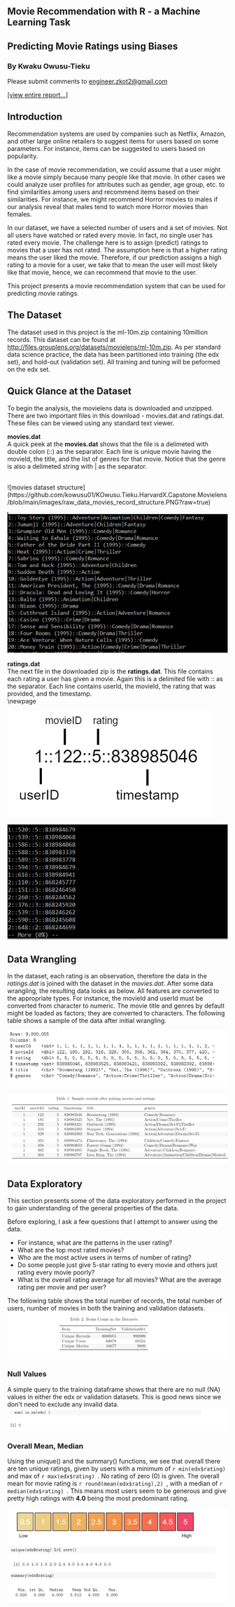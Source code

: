 
## Movie Recommendation with R  - a Machine Learning Task
## Predicting Movie Ratings using Biases

### By Kwaku Owusu-Tieku
Please submit comments to engineer.zkot2@gmail.com

  
[[view entire report...]](https://github.com/kowusu01/KOwusu.Tieku.HarvardX.Capstone.Movielens/blob/main/report.pdf)
  

## Introduction

Recommendation systems are used by companies such as Netflix, Amazon, and other large online retailers to suggest items for users based on some parameters. For instance, items can be suggested to users based on popularity.  

In the case of movie recommendation, we could assume that a user might like a movie simply because many people like that movie.  In other cases we could analyze user profiles for attributes such as gender, age group, etc. to find similarities among users and recommend items based on their similarities. For instance, we might recommend Horror movies to males if our analysis reveal that males tend to watch more Horror movies than females. 

In our dataset, we have a selected number of users and a set of movies. Not all users have watched or rated every movie. In fact, no single user has rated every movie. The challenge here is to assign (predict) ratings to movies that a user has not rated. The assumption here is that a higher rating means the user liked the movie. Therefore, if our prediction assigns a high rating to a movie for a user, we take that to mean the user will most likely like that movie, hence, we can recommend that movie to the user.

This project presents a movie recommendation system that can be used for predicting movie ratings.

## The Dataset
The dataset used in this project is the ml-10m.zip containing 10million records. This dataset can be found at http://files.grouplens.org/datasets/movielens/ml-10m.zip.
As per standard data science practice, the data has been partitioned into training (the edx set), and hold-out (validation set). All training and tuning will be peformed on the edx set.

## Quick Glance at the Dataset
To begin the analysis, the movielens data is downloaded and unzipped. There are two important files in this download - movies.dat and ratings.dat. These files can be viewed using any standard text viewer.

**movies.dat**   
  A quick peek at the __movies.dat__ shows that the file is a delimeted with double colon (::) as the separator. Each line is unique movie having the movieId, the title, and the list of genres for that movie. Notice that the genre is also a delimeted string with | as the separator.   

<br/>
![movies dataset structure](https://github.com/kowusu01/KOwusu.Tieku.HarvardX.Capstone.Movielens/blob/main/images/raw_data_movies_record_structure.PNG?raw=true)
<br/>  

![movies dataset structure](https://github.com/kowusu01/KOwusu.Tieku.HarvardX.Capstone.Movielens/blob/main/images/raw_data_movies.PNG?raw=true)

**ratings.dat**   
  The next file in the downloaded zip is the __ratings.dat__. This file contains each rating a user has given a movie. Again this is a delimited file with :: as the separator. Each line contains userId, the movieId, the rating that was provided, and the timestamp.   
\newpage

![data dataset structure](https://github.com/kowusu01/KOwusu.Tieku.HarvardX.Capstone.Movielens/blob/main/images/raw_data_ratings_record_structure.PNG?raw=true)
  
![data dataset structure](https://github.com/kowusu01/KOwusu.Tieku.HarvardX.Capstone.Movielens/blob/main/images/raw_data_ratings.PNG?raw=true)

## Data Wrangling
In the dataset, each rating is an observation, therefore the data in the _ratings.dat_ is joined with the dataset in the _movies.dat_. After some data wrangling, the resulting data looks as below. All features are converted to the appropriate types. For instance, the movieId and userId must be converted from character to numeric. The movie title and genres by default might be loaded as factors; they are converted to characters. The following table shows a sample of the data after initial wrangling.      

![sample movie data](https://github.com/kowusu01/KOwusu.Tieku.HarvardX.Capstone.Movielens/blob/main/images/sample_data.PNG?raw=true)


![sample movie data](https://github.com/kowusu01/KOwusu.Tieku.HarvardX.Capstone.Movielens/blob/main/images/sample_data-table.PNG?raw=true)


## Data Exploratory
This section presents some of the data exploratory performed in the project to gain understanding of the general properties of the data.

Before exploring, I ask a few questions that I attempt to answer using the data. 

* For instance, what are the patterns in the user rating? 
* What are the top most rated movies?
* Who are the most active users in terms of number of rating?
* Do some people just give 5-star rating to every movie and others just rating every movie poorly?
* What is the overall rating average for all movies? What are the average rating per movie and per user?

The following table shows the total number of records, the total number of users, number of movies in both the training and validation datasets.  
![sample movie data](https://github.com/kowusu01/KOwusu.Tieku.HarvardX.Capstone.Movielens/blob/main/images/data-exploratory-1.PNG?raw=true)


### Null Values
A simple query to the training dataframe shows that there are no null (NA) values in either the edx or validation datasets. This is good news since we don't need to exclude any invalid data.
![sample movie data](https://github.com/kowusu01/KOwusu.Tieku.HarvardX.Capstone.Movielens/blob/main/images/data-exploratory-null-values.PNG?raw=true)

### Overall Mean, Median
Using the unique() and the summary() functions, we see that overall there are ten unique ratings, given by users with a minimum of ```r min(edx$rating) ``` and max of ```r max(edx$rating) ```. No rating of zero (0) is given. The overall mean for movie rating is ```r round(mean(edx$rating),2) ```, with a median of ```r median(edx$rating) ```. This means most users seem to be generous and give pretty high ratings with __4.0__ being the most predominant rating.

![sample movie data](https://github.com/kowusu01/KOwusu.Tieku.HarvardX.Capstone.Movielens/blob/main/images/data-exploratory-mean-median.PNG?raw=true)
